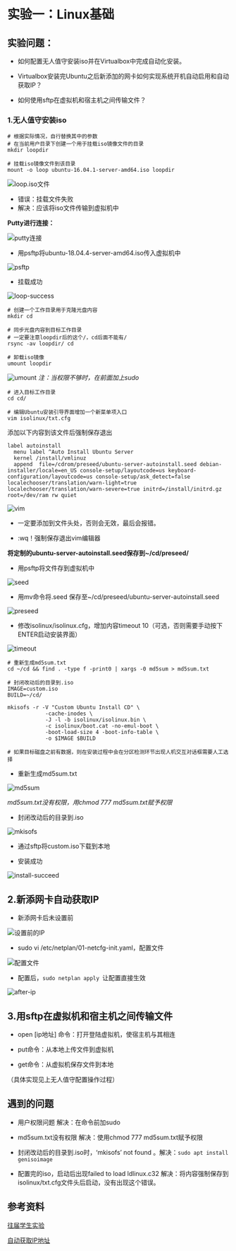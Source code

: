 # 实验一：Linux基础

## 实验问题：

- 如何配置无人值守安装iso并在Virtualbox中完成自动化安装。
- Virtualbox安装完Ubuntu之后新添加的网卡如何实现系统开机自动启用和自动获取IP？

- 如何使用sftp在虚拟机和宿主机之间传输文件？

### 1.无人值守安装iso

```
# 根据实际情况，自行替换其中的参数
# 在当前用户目录下创建一个用于挂载iso镜像文件的目录
mkdir loopdir

# 挂载iso镜像文件到该目录
mount -o loop ubuntu-16.04.1-server-amd64.iso loopdir
```
![loop.iso文件](img/loop.png)

- 错误：挂载文件失败
- 解决：应该将iso文件传输到虚拟机中

**Putty进行连接：**

![putty连接](img/putty.png)

- 用psftp将ubuntu-18.04.4-server-amd64.iso传入虚拟机中
  
![psftp](img/psftp.png)

- 挂载成功

![loop-success](img/loop-success.png)

```
# 创建一个工作目录用于克隆光盘内容
mkdir cd
 
# 同步光盘内容到目标工作目录
# 一定要注意loopdir后的这个/，cd后面不能有/
rsync -av loopdir/ cd

# 卸载iso镜像
umount loopdir
```

![umount](img/umount.png)
*注：当权限不够时，在前面加上sudo*

```
# 进入目标工作目录
cd cd/

# 编辑Ubuntu安装引导界面增加一个新菜单项入口
vim isolinux/txt.cfg
```
添加以下内容到该文件后强制保存退出
```
label autoinstall
  menu label ^Auto Install Ubuntu Server
  kernel /install/vmlinuz
  append  file=/cdrom/preseed/ubuntu-server-autoinstall.seed debian-installer/locale=en_US console-setup/layoutcode=us keyboard-configuration/layoutcode=us console-setup/ask_detect=false localechooser/translation/warn-light=true localechooser/translation/warn-severe=true initrd=/install/initrd.gz root=/dev/ram rw quiet
  ```

![vim](img/vim.png)

- 一定要添加到文件头处，否则会无效，最后会报错。

- :wq！强制保存退出vim编辑器

**将定制的ubuntu-server-autoinstall.seed保存到~/cd/preseed/**

- 用psftp将文件存到虚拟机中

![seed](img/seed.png)

- 用mv命令将.seed 保存至~/cd/preseed/ubuntu-server-autoinstall.seed

![preseed](img/preseed.png)

- 修改isolinux/isolinux.cfg，增加内容timeout 10（可选，否则需要手动按下ENTER启动安装界面）

![timeout](img/timeout.png)

```
# 重新生成md5sum.txt
cd ~/cd && find . -type f -print0 | xargs -0 md5sum > md5sum.txt

# 封闭改动后的目录到.iso
IMAGE=custom.iso
BUILD=~/cd/

mkisofs -r -V "Custom Ubuntu Install CD" \
            -cache-inodes \
            -J -l -b isolinux/isolinux.bin \
            -c isolinux/boot.cat -no-emul-boot \
            -boot-load-size 4 -boot-info-table \
            -o $IMAGE $BUILD

# 如果目标磁盘之前有数据，则在安装过程中会在分区检测环节出现人机交互对话框需要人工选择
```
- 重新生成md5sum.txt

![md5sum](img/md5sum.png)

*md5sum.txt没有权限，用chmod 777 md5sum.txt赋予权限*

- 封闭改动后的目录到.iso

![mkisofs](img/mkisofs.png)


- 通过sftp将custom.iso下载到本地

- 安装成功

![install-succeed](img/install-success.png)

## 2.新添网卡自动获取IP


- 新添网卡后未设置前

![设置前的IP](img/before-ip.png)

- sudo vi /etc/netplan/01-netcfg-init.yaml，配置文件

![配置文件](img/netplan.png)

- 配置后，```sudo netplan apply ```让配置直接生效

![after-ip](img/after-ip.png)

## 3.用sftp在虚拟机和宿主机之间传输文件

- open [ip地址] 命令：打开登陆虚拟机，使宿主机与其相连

- put命令：从本地上传文件到虚拟机

- get命令：从虚拟机保存文件到本地

（具体实现见上无人值守配置操作过程）

## 遇到的问题
- 用户权限问题   解决：在命令前加sudo
- md5sum.txt没有权限  解决：使用chmod 777 md5sum.txt赋予权限

- 封闭改动后的目录到.iso时，‘mkisofs’ not found 。解决：```sudo apt install genisoimage```
- 配置完的iso，启动后出现failed to load ldlinux.c32 解决：将内容强制保存到isolinux/txt.cfg文件头后启动，没有出现这个错误。

## 参考资料

[往届学生实验](https://github.com/CUCCS/2015-linux-public-ghan3/blob/master/%E7%AC%AC%E4%B8%80%E7%AB%A0%EF%BC%9ALinux%E5%9F%BA%E7%A1%80%EF%BC%88%E5%AE%9E%E9%AA%8C%EF%BC%89/hw1.md)

[自动获取IP地址](https://blog.csdn.net/liuhaoy/article/details/101078932?depth_1-utm_source=distribute.pc_relevant.none-task&utm_source=distribute.pc_relevant.none-task)
